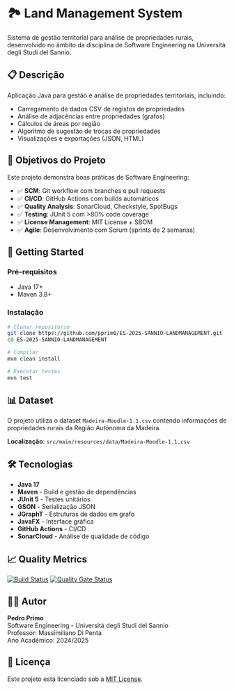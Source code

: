 # 🏞️ Land Management System

Sistema de gestão territorial para análise de propriedades rurais, desenvolvido no âmbito da disciplina de Software Engineering na Università degli Studi del Sannio.

## 📋 Descrição

Aplicação Java para gestão e análise de propriedades territoriais, incluindo:
- Carregamento de dados CSV de registos de propriedades
- Análise de adjacências entre propriedades (grafos)
- Cálculos de áreas por região
- Algoritmo de sugestão de trocas de propriedades
- Visualizações e exportações (JSON, HTML)

## 🎯 Objetivos do Projeto

Este projeto demonstra boas práticas de Software Engineering:
- ✅ **SCM**: Git workflow com branches e pull requests
- ✅ **CI/CD**: GitHub Actions com builds automáticos
- ✅ **Quality Analysis**: SonarCloud, Checkstyle, SpotBugs
- ✅ **Testing**: JUnit 5 com >80% code coverage
- ✅ **License Management**: MIT License + SBOM
- ✅ **Agile**: Desenvolvimento com Scrum (sprints de 2 semanas)

## 🚀 Getting Started

### Pré-requisitos
- Java 17+
- Maven 3.8+

### Instalação
```bash
# Clonar repositório
git clone https://github.com/pprim0/ES-2025-SANNIO-LANDMANAGEMENT.git
cd ES-2025-SANNIO-LANDMANAGEMENT

# Compilar
mvn clean install

# Executar testes
mvn test
```

## 📊 Dataset

O projeto utiliza o dataset `Madeira-Moodle-1.1.csv` contendo informações de propriedades rurais da Região Autónoma da Madeira.

**Localização**: `src/main/resources/data/Madeira-Moodle-1.1.csv`

## 🛠️ Tecnologias

- **Java 17**
- **Maven** - Build e gestão de dependências
- **JUnit 5** - Testes unitários
- **GSON** - Serialização JSON
- **JGraphT** - Estruturas de dados em grafo
- **JavaFX** - Interface gráfica
- **GitHub Actions** - CI/CD
- **SonarCloud** - Análise de qualidade de código

## 📈 Quality Metrics

[![Build Status](https://github.com/pprim0/ES-2025-SANNIO-LANDMANAGEMENT/actions/workflows/ci.yml/badge.svg)](https://github.com/pprim0/ES-2025-SANNIO-LANDMANAGEMENT/actions)
[![Quality Gate Status](https://sonarcloud.io/api/project_badges/measure?project=YOUR_PROJECT_KEY&metric=alert_status)](https://sonarcloud.io/dashboard?id=YOUR_PROJECT_KEY)

## 👨‍🎓 Autor

**Pedro Primo**  
Software Engineering - Università degli Studi del Sannio  
Professor: Massimiliano Di Penta  
Ano Académico: 2024/2025

## 📄 Licença

Este projeto está licenciado sob a [MIT License](LICENSE).
